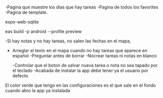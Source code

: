 <!-- Arreglar o Agregar -->

-Pagina que muestre los dias que hay tareas
-Pagina de todos los favorites
-Pagina de template.

<!-- Uninstall -->

expo-web-sqlite

<!-- Deploy Apk -->

eas build -p android --profile preview

<!-- TODO -->

-Si hay notas y no hay tareas, no salen las fechas en el mapa,

- Arreglar el texto en el mapa cuando no hay tareas que aparece en español
  -Preguntar antes de borrar
  -Nocrear tareas ni notas en blanco

  -Controlar que el boton de salvar nueva tarea o nota no sea tapado por el teclado
  -Acabada de instalar la app debe tener ya el usuario por defecto

El color verde que tengo en las configuraciones es el que sale en el fondo cuando abro la app ya instalada
